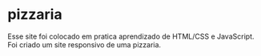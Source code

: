 # pizzaria
Esse site foi colocado em pratica aprendizado de HTML/CSS e JavaScript.
Foi criado um site responsivo de uma pizzaria.
